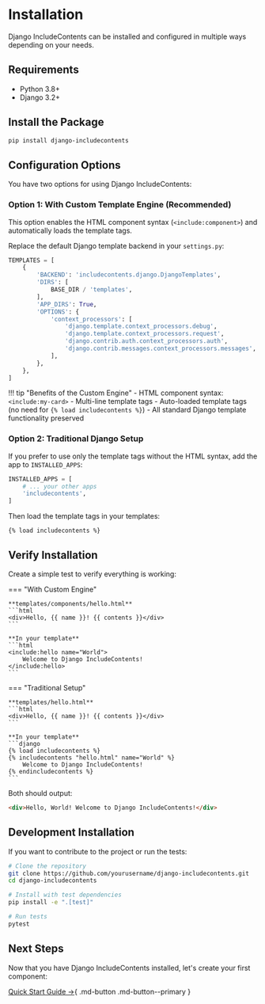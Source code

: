 # Installation

Django IncludeContents can be installed and configured in multiple ways depending on your needs.

## Requirements

- Python 3.8+
- Django 3.2+

## Install the Package

```bash
pip install django-includecontents
```

## Configuration Options

You have two options for using Django IncludeContents:

### Option 1: With Custom Template Engine (Recommended)

This option enables the HTML component syntax (`<include:component>`) and automatically loads the template tags.

Replace the default Django template backend in your `settings.py`:

```python
TEMPLATES = [
    {
        'BACKEND': 'includecontents.django.DjangoTemplates',
        'DIRS': [
            BASE_DIR / 'templates',
        ],
        'APP_DIRS': True,
        'OPTIONS': {
            'context_processors': [
                'django.template.context_processors.debug',
                'django.template.context_processors.request',
                'django.contrib.auth.context_processors.auth',
                'django.contrib.messages.context_processors.messages',
            ],
        },
    },
]
```

!!! tip "Benefits of the Custom Engine"
    - HTML component syntax: `<include:my-card>`
    - Multi-line template tags
    - Auto-loaded template tags (no need for `{% load includecontents %}`)
    - All standard Django template functionality preserved

### Option 2: Traditional Django Setup

If you prefer to use only the template tags without the HTML syntax, add the app to `INSTALLED_APPS`:

```python
INSTALLED_APPS = [
    # ... your other apps
    'includecontents',
]
```

Then load the template tags in your templates:

```django
{% load includecontents %}
```

## Verify Installation

Create a simple test to verify everything is working:

=== "With Custom Engine"

    **templates/components/hello.html**
    ```html
    <div>Hello, {{ name }}! {{ contents }}</div>
    ```

    **In your template**
    ```html
    <include:hello name="World">
        Welcome to Django IncludeContents!
    </include:hello>
    ```

=== "Traditional Setup"

    **templates/hello.html**
    ```html
    <div>Hello, {{ name }}! {{ contents }}</div>
    ```

    **In your template**
    ```django
    {% load includecontents %}
    {% includecontents "hello.html" name="World" %}
        Welcome to Django IncludeContents!
    {% endincludecontents %}
    ```

Both should output:
```html
<div>Hello, World! Welcome to Django IncludeContents!</div>
```

## Development Installation

If you want to contribute to the project or run the tests:

```bash
# Clone the repository
git clone https://github.com/yourusername/django-includecontents.git
cd django-includecontents

# Install with test dependencies
pip install -e ".[test]"

# Run tests
pytest
```

## Next Steps

Now that you have Django IncludeContents installed, let's create your first component:

[Quick Start Guide →](quickstart.md){ .md-button .md-button--primary }